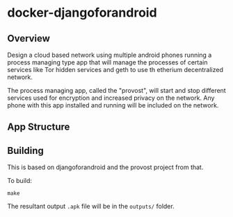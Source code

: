 # docker-djangoforandroid

## Overview

Design a cloud based network using multiple android phones running a process managing type app that will manage the processes of
certain services like Tor hidden services and geth to use th etherium decentralized network. 

The process managing app, called the "provost", will start and stop different services used for encryption and increased privacy on the network. Any phone with this app installed and running will be included on the network.

## App Structure

## Building

This is based on djangoforandroid and the provost project from that.

To build:

    make

The resultant output `.apk` file will be in the `outputs/` folder.

